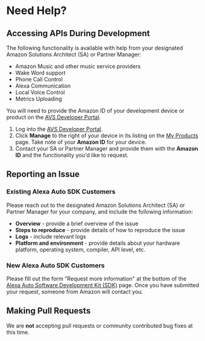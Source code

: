 # Need Help?

## Accessing APIs During Development<a id="whitelisting"></a>

The following functionality is available with help from your designated Amazon Solutions Architect (SA) or Partner Manager:

* Amazon Music and other music service providers
* Wake Word support
* Phone Call Control
* Alexa Communication
* Local Voice Control
* Metrics Uploading

You will need to provide the Amazon ID of your development device or product on the [AVS Developer Portal](https://developer.amazon.com/avs/home.html#/avs/home).

1. Log into the [AVS Developer Portal](https://developer.amazon.com/avs/home.html#/avs/home).
2. Click **Manage** to the right of your device in its listing on the [My Products](https://developer.amazon.com/avs/home.html#/avs/home) page. Take note of your **Amazon ID** for your device.
3. Contact your SA or Partner Manager and provide them with the **Amazon ID** and the functionality you'd like to request.

## Reporting an Issue<a id="reportinganissue"></a>

### Existing Alexa Auto SDK Customers

Please reach out to the designated Amazon Solutions Architect (SA) or Partner Manager for your company, and include the following information:

* **Overview** - provide a brief overview of the issue
* **Steps to reproduce** - provide details of how to reproduce the issue
* **Logs** - include relevant logs
* **Platform and environment** - provide details about your hardware platform, operating system, compiler, API level, etc.

### New Alexa Auto SDK Customers

Please fill out the form "Request more information" at the bottom of the [Alexa Auto Software Development Kit (SDK)](https://developer.amazon.com/alexa-voice-service/alexa-auto-sdk) page. Once you have submitted your request, someone from Amazon will contact you.

## Making Pull Requests<a id="pullrequests"></a>

We are **not** accepting pull requests or community contributed bug fixes at this time.
